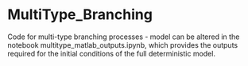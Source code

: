 # MultiType_Branching
Code for multi-type branching processes - model can be altered in the notebook multitype_matlab_outputs.ipynb, which provides the outputs required for the initial conditions of the full deterministic model.
